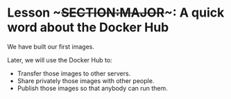 <!SLIDE>
# Lesson ~~~SECTION:MAJOR~~~: A quick word about the Docker Hub

We have built our first images.

Later, we will use the Docker Hub to:

* Transfer those images to other servers.
* Share privately those images with other people.
* Publish those images so that anybody can run them.

